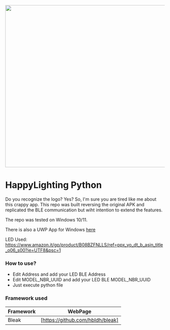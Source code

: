<p align="center">
  <img width="512" height="512" src="https://play-lh.googleusercontent.com/y47-UDb_eyUz4USZYotNeJRiD6QS5x-lXi37xdoIU-r4v_fIZTK5Gwc9mkzHuz60xDQ">
</p>

# HappyLighting Python
Do you recognize the logo? Yes? So, I'm sure you are tired like me about this crappy app. 
This repo was built reversing the original APK and replicated the BLE communication but wiht intention to extend the features.

The repo was tested on Windows 10/11.

There is also a UWP App for Windows [here](https://github.com/MikeCoder96/HappyUltraLighting-UWP)

LED Used:
https://www.amazon.it/gp/product/B08BZFNLLS/ref=ppx_yo_dt_b_asin_title_o06_s00?ie=UTF8&psc=1

### How to use?

- Edit Address and add your LED BLE Address
- Edit MODEL_NBR_UUID and add your LED BLE MODEL_NBR_UUID
- Just execute python file

### Framework used

| Framework | WebPage |
| ------ | ------ |
| Bleak | [https://github.com/hbldh/bleak] |


